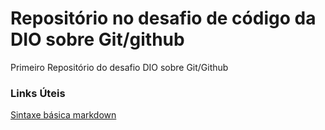 # Repositório no desafio de código da DIO sobre Git/github
Primeiro Repositório do desafio DIO sobre Git/Github

### Links Úteis
[Sintaxe básica markdown](https://www.markdownguide.org/basic-syntax/)
